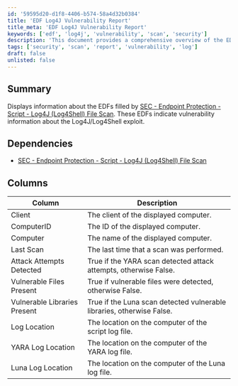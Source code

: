 ```yaml
---
id: '59595d20-d1f8-4406-b574-58a4d32b0384'
title: 'EDF Log4J Vulnerability Report'
title_meta: 'EDF Log4J Vulnerability Report'
keywords: ['edf', 'log4j', 'vulnerability', 'scan', 'security']
description: 'This document provides a comprehensive overview of the EDFs filled by the SEC - Endpoint Protection - Script - Log4J (Log4Shell) File Scan, detailing vulnerability information related to the Log4J/Log4Shell exploit and the results of the scans conducted.'
tags: ['security', 'scan', 'report', 'vulnerability', 'log']
draft: false
unlisted: false
---
```

## Summary

Displays information about the EDFs filled by [SEC - Endpoint Protection - Script - Log4J (Log4Shell) File Scan](https://proval.itglue.com/DOC-5078775-8881631). These EDFs indicate vulnerability information about the Log4J/Log4Shell exploit.

## Dependencies

- [SEC - Endpoint Protection - Script - Log4J (Log4Shell) File Scan](https://proval.itglue.com/DOC-5078775-8881631)

## Columns

| Column                       | Description                                                         |
|------------------------------|---------------------------------------------------------------------|
| Client                       | The client of the displayed computer.                               |
| ComputerID                   | The ID of the displayed computer.                                   |
| Computer                     | The name of the displayed computer.                                 |
| Last Scan                    | The last time that a scan was performed.                           |
| Attack Attempts Detected      | True if the YARA scan detected attack attempts, otherwise False.   |
| Vulnerable Files Present      | True if vulnerable files were detected, otherwise False.           |
| Vulnerable Libraries Present   | True if the Luna scan detected vulnerable libraries, otherwise False. |
| Log Location                 | The location on the computer of the script log file.               |
| YARA Log Location            | The location on the computer of the YARA log file.                 |
| Luna Log Location            | The location on the computer of the Luna log file.                 |






